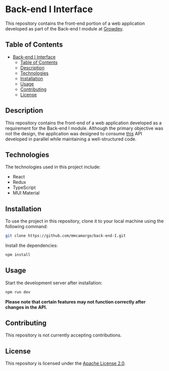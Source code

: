 # Back-end I Interface

This repository contains the front-end portion of a web application developed as part of the Back-end I module at [Growdev](https://www.growdev.com.br/).

## Table of Contents

-   [Back-end I Interface](#back-end-i-interface)
    -   [Table of Contents](#table-of-contents)
    -   [Description](#description)
    -   [Technologies](#technologies)
    -   [Installation](#installation)
    -   [Usage](#usage)
    -   [Contributing](#contributing)
    -   [License](#license)

## Description

This repository contains the front-end of a web application developed as a requirement for the Back-end I module. Although the primary objective was not the design, the application was designed to consume [this](https://github.com/mmcamargo/back-end-I-api) API developed in parallel while maintaining a well-structured code.

## Technologies

The technologies used in this project include:

-   React
-   Redux
-   TypeScript
-   MUI Material

## Installation

To use the project in this repository, clone it to your local machine using the following command:

```bash
git clone https://github.com/mmcamargo/back-end-I.git
```

Install the dependencies:

```bash
npm install
```

## Usage

Start the development server after installation:

```bash
npm run dev
```

**Please note that certain features may not function correctly after changes in the API.**

## Contributing

This repository is not currently accepting contributions.

## License

This repository is licensed under the [Apache License 2.0](https://opensource.org/licenses/Apache-2.0).
